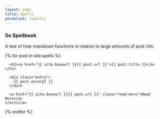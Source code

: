 ```yaml
---
layout: page
title: Spells
permalink: /spells/
---
```


### 5e Spellbook

A test of how markdown functions in relation to large amounts of post info


<div class="spells">
  {% for post in site.spells %}
    <article class="spells">

      <h1><a href="{{ site.baseurl }}{{ post.url }}">{{ post.title }}</a></h1>

      <div class="entry">
        {{ post.excerpt }}
      </div>

      <a href="{{ site.baseurl }}{{ post.url }}" class="read-more">Read More</a>
    </article>
  {% endfor %}
</div>
